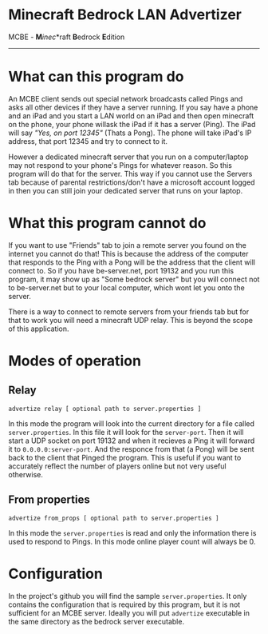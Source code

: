 # Minecraft Bedrock LAN Advertizer

MCBE - **M***ine**c**raft **B**edrock **E**dition

------------------

# What can this program do

An MCBE client sends out special network broadcasts called Pings and 
asks all other devices if they have a server running. If you say have a phone and
an iPad and you start a LAN world on an iPad and then open minecraft on the phone, 
your phone willask the iPad if it has a server (Ping). The iPad will say *"Yes, on 
port 12345"* (Thats a Pong). The phone will take iPad's IP address, that port 
12345 and try to connect to it.

However a dedicated minecraft server that you run on a computer/laptop may not respond
to your phone's Pings for whatever reason. So this program will do that for the server. 
This way if you cannot use the Servers tab because of parental restrictions/don't have 
a microsoft account logged in then you can still join your dedicated server that runs 
on your laptop.

# What this program cannot do

If you want to use "Friends" tab to join a remote server you found on the internet
you cannot do that! This is because the address of the computer that responds to the
Ping with a Pong will be the address that the client will connect to. So if you have
be-server.net, port 19132 and you run this program, it may show up as "Some bedrock 
server" but you will connect not to be-server.net but to your local computer, which
wont let you onto the server.

There is a way to connect to remote servers from your friends tab but for that to work
you will need a minecraft UDP relay. This is beyond the scope of this application.

# Modes of operation

## Relay

``` shell
advertize relay [ optional path to server.properties ]
```

In this mode the program will look into the current directory for a file called 
`server.properties`. In this file it will look for the `server-port`. Then it will
start a UDP socket on port 19132 and when it recieves a Ping it will forward it to
`0.0.0.0:server-port`. And the responce from that (a Pong) will be sent back to the
client that Pinged the program. This is useful if you want to accurately reflect
the number of players online but not very useful otherwise.

## From properties

``` shell
advertize from_props [ optional path to server.properties ]
```

In this mode the `server.properties` is read and only the information there is used
to respond to Pings. In this mode online player count will always be 0.

# Configuration

In the project's github you will find the sample `server.properties`. It only contains
the configuration that is required by this program, but it is not sufficient for an
MCBE server. Ideally you will put `advertize` executable in the same directory as the
bedrock server executable.
